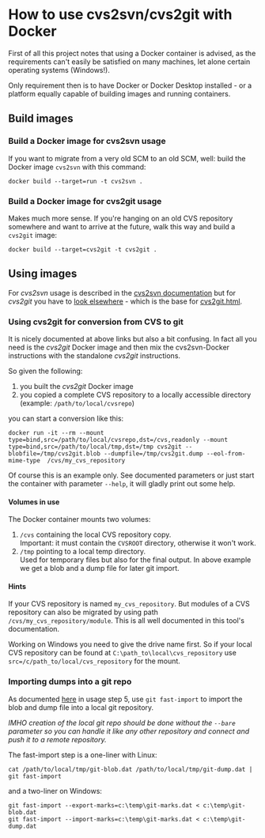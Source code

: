 # How to use cvs2svn/cvs2git with Docker

First of all this project notes that using a Docker container is advised, as the requirements can't easily be satisfied on many machines, let alone certain operating systems (Windows!).

Only requirement then is to have Docker or Docker Desktop installed - or a platform equally capable of building images and running containers.

## Build images

### Build a Docker image for cvs2svn usage

If you want to migrate from a very old SCM to an old SCM, well: build the Docker image `cvs2svn` with this command:
```
docker build --target=run -t cvs2svn .
```

### Build a Docker image for cvs2git usage

Makes much more sense. If you're hanging on an old CVS repository somewhere and want to arrive at the future, walk this way and build a `cvs2git` image:
```
docker build --target=cvs2git -t cvs2git .
```

## Using images

For *cvs2svn* usage is described in the [cvs2svn documentation](cvs2svn.md) but for *cvs2git* you have to [look elsewhere](https://www.mcs.anl.gov/~jacob/cvs2svn/cvs2git.html) - which is the base for [cvs2git.html](cvs2git.html).

### Using cvs2git for conversion from CVS to git

It is nicely documented at above links but also a bit confusing. In fact all you need is the *cvs2git* Docker image and then mix the cvs2svn-Docker instructions with the standalone *cvs2git* instructions.

So given the following:

1. you built the *cvs2git* Docker image 
2. you copied a complete CVS repository to a locally accessible directory (example: `/path/to/local/cvsrepo`)

you can start a conversion like this:
```
docker run -it --rm --mount type=bind,src=/path/to/local/cvsrepo,dst=/cvs,readonly --mount type=bind,src=/path/to/local/tmp,dst=/tmp cvs2git --blobfile=/tmp/cvs2git.blob --dumpfile=/tmp/cvs2git.dump --eol-from-mime-type  /cvs/my_cvs_repository
```

Of course this is an example only. See documented parameters or just start the container with parameter `--help`, it will gladly print out some help.

#### Volumes in use

The Docker container mounts two volumes:

1. `/cvs` containing the local CVS repository copy. \
Important: it must contain the `CVSROOT` directory, otherwise it won't work.
2. `/tmp` pointing to a local temp directory. \
Used for temporary files but also for the final output. In above example we get a blob and a dump file for later git import.

#### Hints

If your CVS repository is named `my_cvs_repository`. But modules of a CVS repository can also be migrated by using path `/cvs/my_cvs_repository/module`. This is all well documented in this tool's documentation.

Working on Windows you need to give the drive name first. So if your local CVS repository can be found at `C:\path_to\local\cvs_repository` use `src=/c/path_to/local/cvs_repository` for the mount.


### Importing dumps into a git repo

As documented [here](https://www.mcs.anl.gov/~jacob/cvs2svn/cvs2git.html) in usage step 5, use `git fast-import` to import the blob and dump file into a local git repository.

*IMHO creation of the local git repo should be done without the `--bare` parameter so you can handle it like any other repository and connect and push it to a remote repository.*

The fast-import step is a one-liner with Linux:
```
cat /path/to/local/tmp/git-blob.dat /path/to/local/tmp/git-dump.dat | git fast-import
```

and a two-liner on Windows:
```
git fast-import --export-marks=c:\temp\git-marks.dat < c:\temp\git-blob.dat
git fast-import --import-marks=c:\temp\git-marks.dat < c:\temp\git-dump.dat
```
